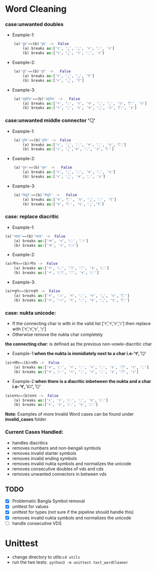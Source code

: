 # Word Cleaning 
### case:unwanted doubles  
* Example-1: 
```python
    (a)'যুুদ্ধ'==(b)'যুদ্ধ' ->  False 
        (a) breaks as:['য', 'ু', 'ু', 'দ', '্', 'ধ']
        (b) breaks as:['য', 'ু', 'দ', '্', 'ধ']
```
* Example-2:
```python 
    (a)'দুুই'==(b)'দুই' ->   False
        (a) breaks as:['দ', 'ু', 'ু', 'ই']
        (b) breaks as:['দ', 'ু', 'ই']
```
* Example-3:
```python
    (a)'প্রকৃৃতির'==(b)'প্রকৃতির' ->   False
        (a) breaks as:['প', '্', 'র', 'ক', 'ৃ', 'ৃ', 'ত', 'ি', 'র']
        (b) breaks as:['প', '্', 'র', 'ক', 'ৃ', 'ত', 'ি', 'র']
```

### case:unwanted middle connector '্'  
* Example-1: 
```python
    (a)'চু্ক্তি'==(b)'চুক্তি' ->  False 
        (a) breaks as:['চ', 'ু', '্', 'ক', '্', 'ত', 'ি']
        (b) breaks as:['চ', 'ু','ক', '্', 'ত', 'ি']
```
* Example-2:
```python
    (a)'যু্ক্ত'==(b)'যুক্ত' ->   False
        (a) breaks as:['য', 'ু', '্', 'ক', '্', 'ত']
        (b) breaks as:['য', 'ু', 'ক', '্', 'ত']
```
* Example-3:
```python
    (a)'কিছু্ই'==(b)'কিছুই' ->   False
        (a) breaks as:['ক', 'ি', 'ছ', 'ু', '্', 'ই']
        (b) breaks as:['ক', 'ি', 'ছ', 'ু','ই']
```
### case: replace  diacritic 
* Example-1: 
```python
(a)'আরো'==(b)'আরো' ->  False 
    (a) breaks as:['আ', 'র', 'ে', 'া']
    (b) breaks as:['আ', 'র', 'ো']
```
* Example-2:
```python
(a)পৌঁছে==(b)পৌঁছে ->  False
    (a) breaks as:['প', 'ে', 'ৗ', 'ঁ', 'ছ', 'ে']
    (b) breaks as:['প', 'ৌ', 'ঁ', 'ছ', 'ে']
```
* Example-3:
```python
(a)সংস্কৄতি==(b)সংস্কৃতি ->  False
    (a) breaks as:['স', 'ং', 'স', '্', 'ক', 'ৄ', 'ত', 'ি']
    (b) breaks as:['স', 'ং', 'স', '্', 'ক', 'ৃ', 'ত', 'ি']
```
### case: nukta unicode:
* If the connecting char is with in the valid list ['য','ব','ড','ঢ'] then replace with ['য়','র','ড়', 'ঢ়']
* Otherwise remove the nukta char completely

**the connecting char**: is defined as the previous non-vowle-diacritic char 
* Example-1:**when the nukta is immidiately next to a char i.e-'য', '়'**
```python
(a)কেন্দ্রীয়==(b)কেন্দ্রীয় ->  False
    (a) breaks as:['ক', 'ে', 'ন', '্', 'দ', '্', 'র', 'ী', 'য', '়']
    (b) breaks as:['ক', 'ে', 'ন', '্', 'দ', '্', 'র', 'ী', 'য়']
```
* Example-2:**when there is a diacritic inbetween the nukta and a char  i.e-'য', 'ে', '়'**
```python
(a)রযে়ছে==(b)রয়েছে ->  False
    (a) breaks as:['র', 'য', 'ে', '়', 'ছ', 'ে']
    (b) breaks as:['র', 'য়', 'ে', 'ছ', 'ে']
```
**Note**: Examples of more Invalid Word cases can be found under **invalid_cases** folder

### Current Cases Handled:
* handles diacritics
* removes numbers and non-bengali symbols
* removes invalid starter symbols
* removes invalid ending symbols
* removes invalid nukta symbols and normalizes the unicode
* removes consecutive doubles of vds and cds
* removes unwanted connectors in between vds

## TODO
- [x] Problematic Bangla Symbol removal
- [x] unittest for values
- [x] unittest for types (not sure if the pipeline should handle this)
- [X] removes invalid nukta symbols and normalizes the unicode
- [ ] handle consecutive VDS 

# Unittest
* change directory to utils:```cd utils```
* run the two tests:``` python3 -m unittest test_wordCleaner```


